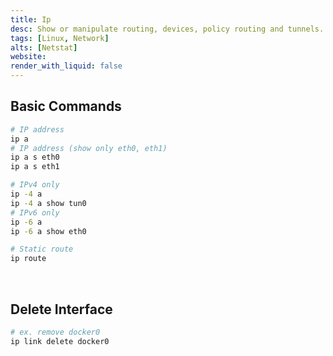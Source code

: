 ```yaml
---
title: Ip
desc: Show or manipulate routing, devices, policy routing and tunnels.
tags: [Linux, Network]
alts: [Netstat]
website:
render_with_liquid: false
---
```


## Basic Commands

```sh
# IP address
ip a
# IP address (show only eth0, eth1)
ip a s eth0
ip a s eth1

# IPv4 only
ip -4 a
ip -4 a show tun0
# IPv6 only
ip -6 a
ip -6 a show eth0

# Static route
ip route
```

<br />

## Delete Interface

```sh
# ex. remove docker0
ip link delete docker0
```